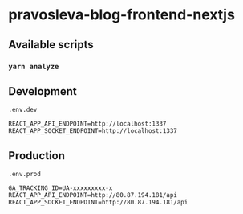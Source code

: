 # pravosleva-blog-frontend-nextjs

## Available scripts

### `yarn analyze`

## Development

`.env.dev`

```
REACT_APP_API_ENDPOINT=http://localhost:1337
REACT_APP_SOCKET_ENDPOINT=http://localhost:1337
```

## Production

`.env.prod`

```
GA_TRACKING_ID=UA-xxxxxxxxx-x
REACT_APP_API_ENDPOINT=http://80.87.194.181/api
REACT_APP_SOCKET_ENDPOINT=http://80.87.194.181/api
```
